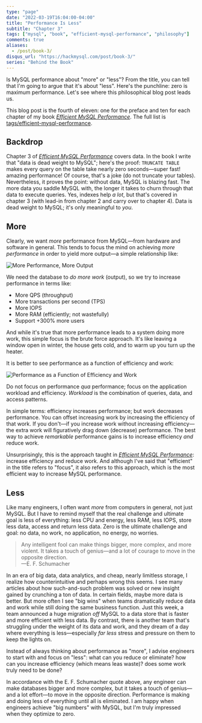 ```yaml
---
type: "page"
date: "2022-03-19T16:04:00-04:00"
title: "Performance Is Less"
subtitle: "Chapter 3"
tags: ["mysql", "book", "efficient-mysql-performance", "philosophy"]
comments: true
aliases:
  - /post/book-3/
disqus_url: "https://hackmysql.com/post/book-3/"
series: "Behind the Book"
---
```


Is MySQL performance about "more" or "less"? From the title, you can tell that I'm going to argue that it's about "less". Here's the punchline: zero is maximum performance. Let's see where this philosophical blog post leads us.

<!--more-->

<p class="note">
This blog post is the fourth of eleven: one for the preface and ten for each chapter of my book <a href="https://oreil.ly/efficient-mysql-performance"><i>Efficient MySQL Performance</i></a>.
The full list is <a href="/tags/efficient-mysql-performance/">tags/efficient-mysql-performance</a>.
</p>

## Backdrop

Chapter 3 of [_Efficient MySQL Performance_](https://oreil.ly/efficient-mysql-performance) covers data.
In the book I write that "data is dead weight to MySQL"; here's the proof: `TRUNCATE TABLE` makes every query on the table take nearly zero seconds&mdash;super fast! amazing performance!
Of course, that's a joke (do not truncate your tables).
Nevertheless, it proves the point: without data, MySQL is blazing fast.
The more data you saddle MySQL with, the longer it takes to churn through that data to execute queries.
Yes, indexes help _a lot_, but that's covered in chapter 3 (with lead-in from chapter 2 and carry over to chapter 4).
Data is dead weight to MySQL; it's only meaningful to _you_.

## More

Clearly, we want _more_ performance from MySQL&mdash;from hardware and software in general.
This tends to focus the mind on achieving _more performance_ in order to yield more output&mdash;a simple relationship like:

![More Performance, More Output](/img/perf_output.svg)

We need the database to _do more work_ (output), so we try to increase performance in terms like:

* More QPS (throughput)
* More transactions per second (TPS)
* More IOPS
* More RAM (efficiently; not wastefully)
* Support +300% more users

And while it's true that more performance leads to a system doing more work, this simple focus is the brute force approach.
It's like leaving a window open in winter, the house gets cold, and to warm up you turn up the heater.

It is better to see performance as a function of efficiency and work:

![Performance as a Function of Efficiency and Work](/img/perf-efficiency-work.svg)

Do not focus on performance _qua_ performance; focus on the application workload and efficiency.
_Workload_ is the combination of queries, data, and access patterns.

In simple terms: efficiency increases performance; but work decreases performance.
You can offset increasing work by increasing the efficiency of that work.
If you don't&mdash;if you increase work without increasing efficiency&mdash;the extra work will figuratively drag down (decrease) performance.
The best way to achieve _remarkable_ performance gains is to increase efficiency _and_ reduce work.

Unsurprisingly, this is the approach taught in [_Efficient MySQL Performance_](https://oreil.ly/efficient-mysql-performance): increase efficiency and reduce work.
And although I've said that "efficient" in the title refers to "focus", it also refers to this approach, which is the most efficient way to increase MySQL performance.

## Less

Like many engineers, I often want _more_ from computers in general, not just MySQL.
But I have to remind myself that the real challenge and ultimate goal is less of everything: less CPU and energy, less RAM, less IOPS, store less data, access and return less data.
Zero is the ultimate challenge and goal: no data, no work, no application, no energy, no worries.

> Any intelligent fool can make things bigger, more complex, and more violent. It takes a touch of genius&mdash;and a lot of courage to move in the opposite direction.<br>&mdash;E. F. Schumacher

In an era of big data, data analytics, and cheap, nearly limitless storage, I realize how counterintuitive and perhaps wrong this seems.
I see many articles about how such-and-such problem was solved or new insight gained by crunching a ton of data.
In certain fields, maybe more data is better.
But more often I see "big wins" when teams dramatically reduce data and work while still doing the same business function.
Just this week, a team announced a huge migration _off_ MySQL to a data store that is faster and more efficient with less data.
By contrast, there is another team that's struggling under the weight of its data and work, and they dream of a day where everything is less&mdash;especially _far less_ stress and pressure on them to keep the lights on.

Instead of always thinking about performance as "more", I advise engineers to start with and focus on "less": what can you reduce or eliminate? how can you increase efficiency (which means leas waste)? does some work truly need to be done?

In accordance with the E. F. Schumacher quote above, any engineer can make databases bigger and more complex, but it takes a touch of genius&mdash;and a lot effort&mdash;to move in the opposite direction.
Performance is making and doing less of everything until all is eliminated.
I am happy when engineers achieve "big numbers" with MySQL, but I'm truly impressed when they optimize to zero.
